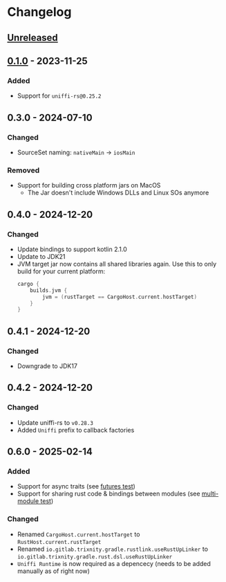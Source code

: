# Changelog

## [Unreleased](https://gitlab.com/trixnity/uniffi-kotlin-multiplatform-bindings/compare/v0.1.0...HEAD)

## [0.1.0](https://gitlab.com/trixnity/uniffi-kotlin-multiplatform-bindings/-/tags/v0.1.0) - 2023-11-25

### Added

- Support for `uniffi-rs@0.25.2`

## 0.3.0 - 2024-07-10

### Changed

- SourceSet naming: `nativeMain` -> `iosMain`

### Removed

- Support for building cross platform jars on MacOS
    - The Jar doesn't include Windows DLLs and Linux SOs anymore

## 0.4.0 - 2024-12-20

### Changed

- Update bindings to support kotlin 2.1.0
- Update to JDK21
- JVM target jar now contains all shared libraries again. Use this to only build for your current platform:
    ```kotlin
    cargo {
        builds.jvm {
            jvm = (rustTarget == CargoHost.current.hostTarget)
        }
    }
    ```

## 0.4.1 - 2024-12-20

### Changed

- Downgrade to JDK17

## 0.4.2 - 2024-12-20

### Changed

- Update uniffi-rs to `v0.28.3`
- Added `Uniffi` prefix to callback factories

## 0.6.0 - 2025-02-14

### Added

- Support for async traits (see [futures test](tests/uniffi/futures/))
- Support for sharing rust code & bindings between modules (see [multi-module test](tests/uniffi/multi-module/))

### Changed

- Renamed `CargoHost.current.hostTarget` to `RustHost.current.rustTarget`
- Renamed `io.gitlab.trixnity.gradle.rustlink.useRustUpLinker` to `io.gitlab.trixnity.gradle.rust.dsl.useRustUpLinker`
- `Uniffi Runtime` is now required as a depencecy (needs to be added manually as of right now)